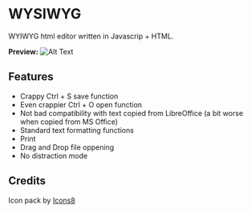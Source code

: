 # WYSIWYG

WYIWYG html editor written in Javascrip + HTML. 


**Preview:** ![Alt Text](screenshots/preview-v0.0.4.png)

## Features

* Crappy Ctrl + S save function
* Even crappier Ctrl + O open function
* Not bad compatibility with text copied from LibreOffice (a bit worse when copied from MS Office)
* Standard text formatting functions
* Print
* Drag and Drop file oppening
* No distraction mode

## Credits

Icon pack by [Icons8](https://icons8.com)
